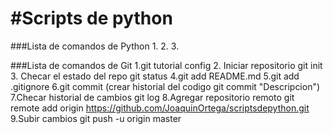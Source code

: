 #Scripts de python
==================

###Lista de comandos de Python
1.
2.
3.


###Lista de comandos de Git
1.git tutorial config 
2. Iniciar repositorio
git init
3. Checar el estado del repo
git status
4.git add README.md
5.git add .gitignore
6.git commit (crear historial del codigo git commit "Descripcion")
7.Checar historial de cambios git log
8.Agregar repositorio remoto git remote add origin https://github.com/JoaquinOrtega/scriptsdepython.git
9.Subir cambios git push -u origin master